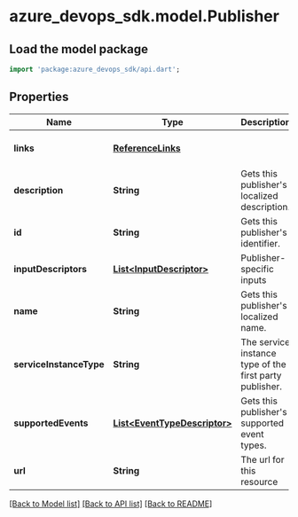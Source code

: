 # azure_devops_sdk.model.Publisher

## Load the model package
```dart
import 'package:azure_devops_sdk/api.dart';
```

## Properties
Name | Type | Description | Notes
------------ | ------------- | ------------- | -------------
**links** | [**ReferenceLinks**](ReferenceLinks.md) |  | [optional] [default to null]
**description** | **String** | Gets this publisher&#39;s localized description. | [optional] [default to null]
**id** | **String** | Gets this publisher&#39;s identifier. | [optional] [default to null]
**inputDescriptors** | [**List&lt;InputDescriptor&gt;**](InputDescriptor.md) | Publisher-specific inputs | [optional] [default to []]
**name** | **String** | Gets this publisher&#39;s localized name. | [optional] [default to null]
**serviceInstanceType** | **String** | The service instance type of the first party publisher. | [optional] [default to null]
**supportedEvents** | [**List&lt;EventTypeDescriptor&gt;**](EventTypeDescriptor.md) | Gets this publisher&#39;s supported event types. | [optional] [default to []]
**url** | **String** | The url for this resource | [optional] [default to null]

[[Back to Model list]](../README.md#documentation-for-models) [[Back to API list]](../README.md#documentation-for-api-endpoints) [[Back to README]](../README.md)



